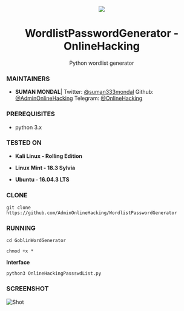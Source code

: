 <p align="center">
  <img src="https://i.pinimg.com/originals/06/14/57/06145768bc2556520df223f88d7a971a.jpg">  
</p>

<h1 align="center">WordlistPasswordGenerator - OnlineHacking</h1>
<p align="center">
  Python wordlist generator 
</p>

### MAINTAINERS
* **SUMAN MONDAL**| 
Twitter: <a href="https://twitter.com/suman333mondal">@suman333mondal</a>
Github: <a href="https://github.com/AdminOnlineHacking">@AdminOnlineHacking</a>
Telegram: <a href="https://t.me/OnlinHacking">@OnlineHacking</a>


### PREREQUISITES

* python 3.x 

### TESTED ON
* **Kali Linux - Rolling Edition**

* **Linux Mint - 18.3 Sylvia**

* **Ubuntu - 16.04.3 LTS**

### CLONE
```
git clone https://github.com/AdminOnlineHacking/WordlistPasswordGenerator
```

### RUNNING
```
cd GoblinWordGenerator

chmod +x *
```
**Interface**

```
python3 OnlineHackingPassswdList.py
```

### SCREENSHOT
![Shot](https://github.com/UndeadSec/GoblinWordGenerator/blob/master/sc.png)
